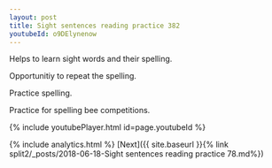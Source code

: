 ```yaml
---
layout: post
title: Sight sentences reading practice 382
youtubeId: o9DElynenow
---
```

 
 
Helps to learn sight words and their spelling.

Opportunitiy to repeat the spelling. 

Practice spelling. 
 
Practice for spelling bee competitions. 
 
{% include youtubePlayer.html id=page.youtubeId %}
 
 
{% include analytics.html %} 
[Next]({{ site.baseurl }}{% link  split2/_posts/2018-06-18-Sight sentences reading practice 78.md%})
 
